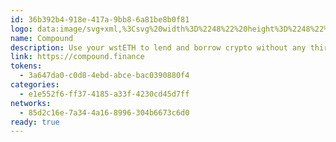```yaml
---
id: 36b392b4-918e-417a-9bb8-6a81be8b0f81
logo: data:image/svg+xml,%3Csvg%20width%3D%2248%22%20height%3D%2248%22%20viewBox%3D%220%200%2048%2048%22%20fill%3D%22none%22%20xmlns%3D%22http%3A%2F%2Fwww.w3.org%2F2000%2Fsvg%22%3E%0A%3Cg%20clip-path%3D%22url(%23clip0_14262_3224)%22%3E%0A%3Cpath%20d%3D%22M24%2048C37.2552%2048%2048%2037.2552%2048%2024C48%2010.7448%2037.2552%200%2024%200C10.7448%200%200%2010.7448%200%2024C0%2037.2552%2010.7448%2048%2024%2048Z%22%20fill%3D%22%23070A0E%22%2F%3E%0A%3Cpath%20fill-rule%3D%22evenodd%22%20clip-rule%3D%22evenodd%22%20d%3D%22M13.8648%2032.0472C13.1472%2031.608%2012.708%2030.828%2012.708%2029.988V25.2984C12.708%2024.7416%2013.1616%2024.2904%2013.7184%2024.2928C13.896%2024.2928%2014.0712%2024.3408%2014.2248%2024.4296L24.8064%2030.6C25.4256%2030.96%2025.8072%2031.6224%2025.8072%2032.34V37.1976C25.8096%2037.8648%2025.2696%2038.4072%2024.6024%2038.4072C24.3792%2038.4072%2024.1584%2038.3448%2023.9688%2038.2296L13.8648%2032.0472ZM29.6376%2023.1456C30.2568%2023.5056%2030.636%2024.1704%2030.6384%2024.8856V34.7448C30.6384%2035.0352%2030.4824%2035.304%2030.228%2035.4456L27.912%2036.7488C27.8832%2036.7656%2027.852%2036.7776%2027.8184%2036.7872V31.3128C27.8184%2030.6048%2027.4464%2029.9472%2026.8368%2029.5824L17.544%2024.024V17.844C17.544%2017.2872%2017.9976%2016.836%2018.5544%2016.8384C18.732%2016.8384%2018.9072%2016.8864%2019.0608%2016.9752L29.6376%2023.1456ZM34.2696%2015.864C34.8912%2016.224%2035.2728%2016.8888%2035.2728%2017.6064V32.0064C35.2704%2032.3016%2035.1072%2032.5728%2034.848%2032.7144L32.652%2033.9V23.8752C32.652%2023.1672%2032.28%2022.512%2031.6752%2022.1472L22.176%2016.4496V10.5888C22.176%2010.4112%2022.224%2010.236%2022.3104%2010.0824C22.5912%209.60242%2023.208%209.43922%2023.688%209.71762L34.2696%2015.864Z%22%20fill%3D%22%2300D395%22%2F%3E%0A%3C%2Fg%3E%0A%3Cdefs%3E%0A%3CclipPath%20id%3D%22clip0_14262_3224%22%3E%0A%3Crect%20width%3D%2248%22%20height%3D%2248%22%20fill%3D%22white%22%2F%3E%0A%3C%2FclipPath%3E%0A%3C%2Fdefs%3E%0A%3C%2Fsvg%3E%0A
name: Compound
description: Use your wstETH to lend and borrow crypto without any third party.
link: https://compound.finance
tokens:
  - 3a647da0-c0d8-4ebd-abce-bac0390880f4
categories:
  - e1e552f6-ff37-4185-a33f-4230cd45d7ff
networks:
  - 85d2c16e-7a34-4a16-8996-304b6673c6d0
ready: true
---
```

